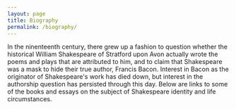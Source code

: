 ```yaml
---
layout: page
title: Biography
permalink: /biography/
---
```

In the ninenteenth century, there grew up a fashion to question whether the historical William Shakespeare of Stratford upon Avon actually wrote the poems and plays that are attributed to him, and to claim that Shakespeare was a mask to hide their true author, Francis Bacon. Interest in Bacon as the originator of Shakespeare's work has died down, but interest in the authorship question has persisted through this day. Below are links to some of the books and essays on the subject of Shakespeare identity and life circumstances. 
